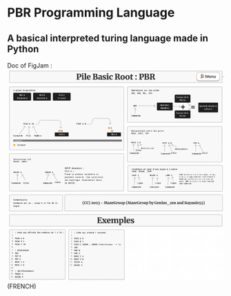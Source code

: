 # PBR Programming Language
## A basical interpreted turing language made in Python
Doc of FigJam :
![PBR Image Doc](assets/imgdocs.png)
(FRENCH)
